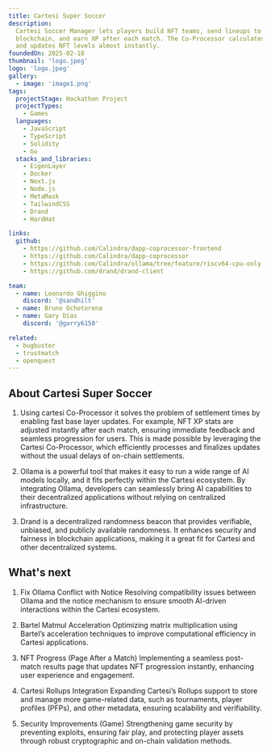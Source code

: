 ```yaml
---
title: Cartesi Super Soccer
description:
  Cartesi Soccer Manager lets players build NFT teams, send lineups to the
  blockchain, and earn XP after each match. The Co-Processor calculates results
  and updates NFT levels almost instantly.
foundedOn: 2025-02-18
thumbnail: 'logo.jpeg'
logo: 'logo.jpeg'
gallery:
  - image: 'image1.png'
tags:
  projectStage: Hackathon Project
  projectTypes:
    - Games
  languages:
    - JavaScript
    - TypeScript
    - Solidity
    - Go
  stacks_and_libraries:
    - EigenLayer
    - Docker
    - Next.js
    - Node.js
    - MetaMask
    - TailwindCSS
    - Drand
    - HardHat

links:
  github:
    - https://github.com/Calindra/dapp-coprocessor-frontend
    - https://github.com/Calindra/dapp-coprocessor
    - https://github.com/Calindra/ollama/tree/feature/riscv64-cpu-only
    - https://github.com/drand/drand-client

team:
  - name: Leonardo Ghiggino
    discord: '@sandhilt'
  - name: Bruno Ochotorena
  - name: Gary Dias
    discord: '@garry6150'

related:
  - bugbuster
  - trustmatch
  - openquest
---
```


## About Cartesi Super Soccer

1. Using cartesi Co-Processor it solves the problem of settlement times by
   enabling fast base layer updates. For example, NFT XP stats are adjusted
   instantly after each match, ensuring immediate feedback and seamless
   progression for users. This is made possible by leveraging the Cartesi
   Co-Processor, which efficiently processes and finalizes updates without the
   usual delays of on-chain settlements.

2. Ollama is a powerful tool that makes it easy to run a wide range of AI models
   locally, and it fits perfectly within the Cartesi ecosystem. By integrating
   Ollama, developers can seamlessly bring AI capabilities to their
   decentralized applications without relying on centralized infrastructure.

3. Drand is a decentralized randomness beacon that provides verifiable,
   unbiased, and publicly available randomness. It enhances security and
   fairness in blockchain applications, making it a great fit for Cartesi and
   other decentralized systems.

## What's next

1. Fix Ollama Conflict with Notice Resolving compatibility issues between Ollama
   and the notice mechanism to ensure smooth AI-driven interactions within the
   Cartesi ecosystem.

2. Bartel Matmul Acceleration Optimizing matrix multiplication using Bartel’s
   acceleration techniques to improve computational efficiency in Cartesi
   applications.

3. NFT Progress (Page After a Match) Implementing a seamless post-match results
   page that updates NFT progression instantly, enhancing user experience and
   engagement.

4. Cartesi Rollups Integration Expanding Cartesi’s Rollups support to store and
   manage more game-related data, such as tournaments, player profiles (PFPs),
   and other metadata, ensuring scalability and verifiability.

5. Security Improvements (Game) Strengthening game security by preventing
   exploits, ensuring fair play, and protecting player assets through robust
   cryptographic and on-chain validation methods.
